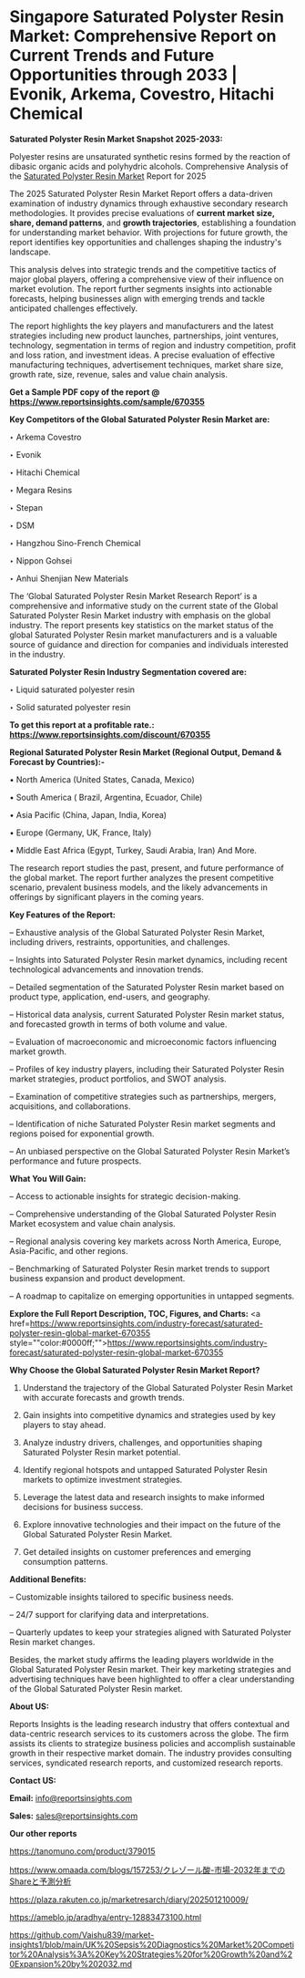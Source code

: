 # Singapore Saturated Polyster Resin Market: Comprehensive Report on Current Trends and Future Opportunities through 2033 | Evonik, Arkema, Covestro, Hitachi Chemical

<strong>Saturated Polyster Resin Market Snapshot 2025-2033:</strong>

Polyester resins are unsaturated synthetic resins formed by the reaction of dibasic organic acids and polyhydric alcohols. Comprehensive Analysis of the <a href=https://www.reportsinsights.com/sample/670355>Saturated Polyster Resin Market</a> Report for 2025

The 2025 Saturated Polyster Resin Market Report offers a data-driven examination of industry dynamics through exhaustive secondary research methodologies. It provides precise evaluations of <strong>current market size, share, demand patterns</strong>, and <strong>growth trajectories</strong>, establishing a foundation for understanding market behavior. With projections for future growth, the report identifies key opportunities and challenges shaping the industry's landscape.

This analysis delves into strategic trends and the competitive tactics of major global players, offering a comprehensive view of their influence on market evolution. The report further segments insights into actionable forecasts, helping businesses align with emerging trends and tackle anticipated challenges effectively.

The report highlights the key players and manufacturers and the latest strategies including new product launches, partnerships, joint ventures, technology, segmentation in terms of region and industry competition, profit and loss ration, and investment ideas. A precise evaluation of effective manufacturing techniques, advertisement techniques, market share size, growth rate, size, revenue, sales and value chain analysis.

<strong>Get a Sample PDF copy of the report @ <a href=https://www.reportsinsights.com/sample/670355 style=color:#0000ff;>https://www.reportsinsights.com/sample/670355</a></strong>

<strong>Key Competitors of the Global Saturated Polyster Resin Market are:</strong>

‣ Arkema Covestro

‣ Evonik

‣ Hitachi Chemical

‣ Megara Resins

‣ Stepan

‣ DSM

‣ Hangzhou Sino-French Chemical

‣ Nippon Gohsei

‣ Anhui Shenjian New Materials

The ‘Global Saturated Polyster Resin Market Research Report’ is a comprehensive and informative study on the current state of the Global Saturated Polyster Resin Market industry with emphasis on the global industry. The report presents key statistics on the market status of the global Saturated Polyster Resin market manufacturers and is a valuable source of guidance and direction for companies and individuals interested in the industry.

<strong>Saturated Polyster Resin Industry Segmentation covered are:</strong>

‣ Liquid saturated polyester resin

‣ Solid saturated polyester resin

<strong>To get this report at a profitable rate.: <a href=https://www.reportsinsights.com/discount/670355 style=color:#0000ff;>https://www.reportsinsights.com/discount/670355</a></strong>

<strong>Regional Saturated Polyster Resin Market (Regional Output, Demand &amp; Forecast by Countries):-</strong>

• North America (United States, Canada, Mexico)

• South America ( Brazil, Argentina, Ecuador, Chile)

• Asia Pacific (China, Japan, India, Korea)

• Europe (Germany, UK, France, Italy)

• Middle East Africa (Egypt, Turkey, Saudi Arabia, Iran) And More.

The research report studies the past, present, and future performance of the global market. The report further analyzes the present competitive scenario, prevalent business models, and the likely advancements in offerings by significant players in the coming years.

<strong>Key Features of the Report:</strong>

– Exhaustive analysis of the Global Saturated Polyster Resin Market, including drivers, restraints, opportunities, and challenges.

– Insights into Saturated Polyster Resin market dynamics, including recent technological advancements and innovation trends.

– Detailed segmentation of the Saturated Polyster Resin market based on product type, application, end-users, and geography.

– Historical data analysis, current Saturated Polyster Resin market status, and forecasted growth in terms of both volume and value.

– Evaluation of macroeconomic and microeconomic factors influencing market growth.

– Profiles of key industry players, including their Saturated Polyster Resin market strategies, product portfolios, and SWOT analysis.

– Examination of competitive strategies such as partnerships, mergers, acquisitions, and collaborations.

– Identification of niche Saturated Polyster Resin market segments and regions poised for exponential growth.

– An unbiased perspective on the Global Saturated Polyster Resin Market’s performance and future prospects.

<strong>What You Will Gain:</strong>

– Access to actionable insights for strategic decision-making.

– Comprehensive understanding of the Global Saturated Polyster Resin Market ecosystem and value chain analysis.

– Regional analysis covering key markets across North America, Europe, Asia-Pacific, and other regions.

– Benchmarking of Saturated Polyster Resin market trends to support business expansion and product development.

– A roadmap to capitalize on emerging opportunities in untapped segments.

<strong>Explore the Full Report Description, TOC, Figures, and Charts:</strong>
<a href=https://www.reportsinsights.com/industry-forecast/saturated-polyster-resin-global-market-670355 style=""color:#0000ff;"">https://www.reportsinsights.com/industry-forecast/saturated-polyster-resin-global-market-670355</a>

<strong>Why Choose the Global Saturated Polyster Resin Market Report?</strong>

1. Understand the trajectory of the Global Saturated Polyster Resin Market with accurate forecasts and growth trends.

2. Gain insights into competitive dynamics and strategies used by key players to stay ahead.

3. Analyze industry drivers, challenges, and opportunities shaping Saturated Polyster Resin market potential.

4. Identify regional hotspots and untapped Saturated Polyster Resin markets to optimize investment strategies.

5. Leverage the latest data and research insights to make informed decisions for business success.

6. Explore innovative technologies and their impact on the future of the Global Saturated Polyster Resin Market.

7. Get detailed insights on customer preferences and emerging consumption patterns.

<strong>Additional Benefits:</strong>

– Customizable insights tailored to specific business needs.

– 24/7 support for clarifying data and interpretations.

– Quarterly updates to keep your strategies aligned with Saturated Polyster Resin market changes.

Besides, the market study affirms the leading players worldwide in the Global Saturated Polyster Resin market. Their key marketing strategies and advertising techniques have been highlighted to offer a clear understanding of the Global Saturated Polyster Resin market.

<strong><strong>About US</strong>:</strong>

Reports Insights is the leading research industry that offers contextual and data-centric research services to its customers across the globe. The firm assists its clients to strategize business policies and accomplish sustainable growth in their respective market domain. The industry provides consulting services, syndicated research reports, and customized research reports.

<strong>Contact US:</strong>

<p class=><b>Email:</b> <a href=mailto:info@reportsinsights.com>info@reportsinsights.com</a></p>
<p class=><b>Sales:</b> <a href=mailto:sales@reportsinsights.com>sales@reportsinsights.com</a></p>

<strong>Our other reports</strong>

<a href=https://tanomuno.com/product/379015>https://tanomuno.com/product/379015</a>

<a href=https://www.omaada.com/blogs/157253/クレゾール酸-市場-2032年までのShareと予測分析>https://www.omaada.com/blogs/157253/クレゾール酸-市場-2032年までのShareと予測分析</a>

<a href=https://plaza.rakuten.co.jp/marketresarch/diary/202501210009/>https://plaza.rakuten.co.jp/marketresarch/diary/202501210009/</a>

<a href=https://ameblo.jp/aradhya/entry-12883473100.html>https://ameblo.jp/aradhya/entry-12883473100.html</a>

<a href=https://github.com/Vaishu839/market-insights1/blob/main/UK%20Sepsis%20Diagnostics%20Market%20Competitor%20Analysis%3A%20Key%20Strategies%20for%20Growth%20and%20Expansion%20by%202032.md>https://github.com/Vaishu839/market-insights1/blob/main/UK%20Sepsis%20Diagnostics%20Market%20Competitor%20Analysis%3A%20Key%20Strategies%20for%20Growth%20and%20Expansion%20by%202032.md</a>
